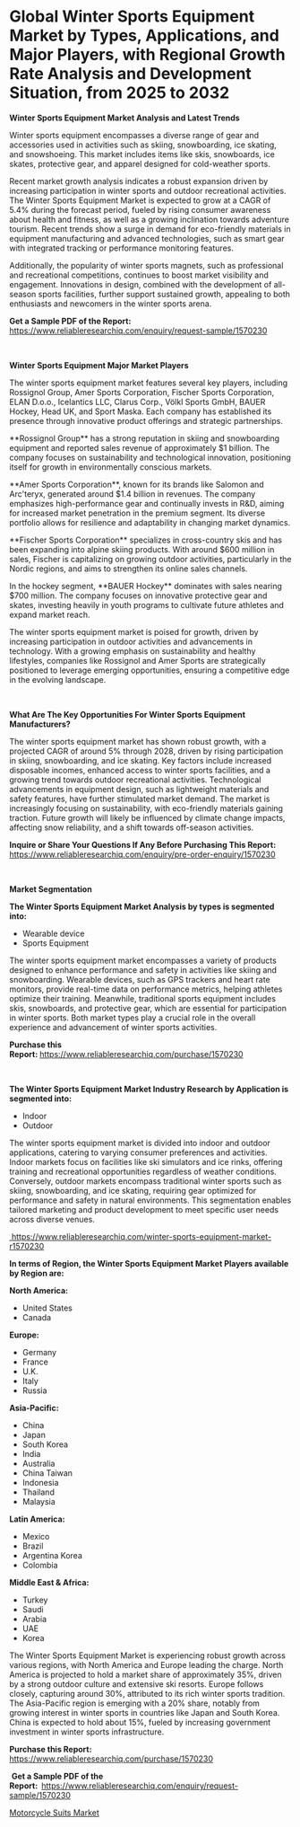 <p><h1>Global Winter Sports Equipment Market by Types, Applications, and Major Players, with Regional Growth Rate Analysis and Development Situation, from 2025 to 2032</h1></p><p><strong>Winter Sports Equipment Market Analysis and Latest Trends</strong></p>
<p><p>Winter sports equipment encompasses a diverse range of gear and accessories used in activities such as skiing, snowboarding, ice skating, and snowshoeing. This market includes items like skis, snowboards, ice skates, protective gear, and apparel designed for cold-weather sports.</p><p>Recent market growth analysis indicates a robust expansion driven by increasing participation in winter sports and outdoor recreational activities. The Winter Sports Equipment Market is expected to grow at a CAGR of 5.4% during the forecast period, fueled by rising consumer awareness about health and fitness, as well as a growing inclination towards adventure tourism. Recent trends show a surge in demand for eco-friendly materials in equipment manufacturing and advanced technologies, such as smart gear with integrated tracking or performance monitoring features.</p><p>Additionally, the popularity of winter sports magnets, such as professional and recreational competitions, continues to boost market visibility and engagement. Innovations in design, combined with the development of all-season sports facilities, further support sustained growth, appealing to both enthusiasts and newcomers in the winter sports arena.</p></p>
<p><strong>Get a Sample PDF of the Report:&nbsp;</strong> <a href="https://www.reliableresearchiq.com/enquiry/request-sample/1570230?utm_campaign=2257&utm_medium=2&utm_source=Github&utm_content=ia&utm_term=07022025&utm_id=winter-sports-equipment">https://www.reliableresearchiq.com/enquiry/request-sample/1570230</a></p>
<p>&nbsp;</p>
<p><strong>Winter Sports Equipment Major Market Players</strong></p>
<p><p>The winter sports equipment market features several key players, including Rossignol Group, Amer Sports Corporation, Fischer Sports Corporation, ELAN D.o.o., Icelantics LLC, Clarus Corp., Völkl Sports GmbH, BAUER Hockey, Head UK, and Sport Maska. Each company has established its presence through innovative product offerings and strategic partnerships.</p><p>**Rossignol Group** has a strong reputation in skiing and snowboarding equipment and reported sales revenue of approximately $1 billion. The company focuses on sustainability and technological innovation, positioning itself for growth in environmentally conscious markets.</p><p>**Amer Sports Corporation**, known for its brands like Salomon and Arc'teryx, generated around $1.4 billion in revenues. The company emphasizes high-performance gear and continually invests in R&D, aiming for increased market penetration in the premium segment. Its diverse portfolio allows for resilience and adaptability in changing market dynamics.</p><p>**Fischer Sports Corporation** specializes in cross-country skis and has been expanding into alpine skiing products. With around $600 million in sales, Fischer is capitalizing on growing outdoor activities, particularly in the Nordic regions, and aims to strengthen its online sales channels.</p><p>In the hockey segment, **BAUER Hockey** dominates with sales nearing $700 million. The company focuses on innovative protective gear and skates, investing heavily in youth programs to cultivate future athletes and expand market reach.</p><p>The winter sports equipment market is poised for growth, driven by increasing participation in outdoor activities and advancements in technology. With a growing emphasis on sustainability and healthy lifestyles, companies like Rossignol and Amer Sports are strategically positioned to leverage emerging opportunities, ensuring a competitive edge in the evolving landscape.</p></p>
<p>&nbsp;</p>
<p><strong>What Are The Key Opportunities For Winter Sports Equipment Manufacturers?</strong></p>
<p><p>The winter sports equipment market has shown robust growth, with a projected CAGR of around 5% through 2028, driven by rising participation in skiing, snowboarding, and ice skating. Key factors include increased disposable incomes, enhanced access to winter sports facilities, and a growing trend towards outdoor recreational activities. Technological advancements in equipment design, such as lightweight materials and safety features, have further stimulated market demand. The market is increasingly focusing on sustainability, with eco-friendly materials gaining traction. Future growth will likely be influenced by climate change impacts, affecting snow reliability, and a shift towards off-season activities.</p></p>
<p><strong>Inquire or Share Your Questions If Any Before Purchasing This Report:</strong> <a href="https://www.reliableresearchiq.com/enquiry/pre-order-enquiry/1570230?utm_campaign=2257&utm_medium=2&utm_source=Github&utm_content=ia&utm_term=07022025&utm_id=winter-sports-equipment">https://www.reliableresearchiq.com/enquiry/pre-order-enquiry/1570230</a></p>
<p>&nbsp;</p>
<p><strong>Market Segmentation</strong></p>
<p><strong>The Winter Sports Equipment Market Analysis by types is segmented into:</strong></p>
<p><ul><li>Wearable device</li><li>Sports Equipment</li></ul></p>
<p><p>The winter sports equipment market encompasses a variety of products designed to enhance performance and safety in activities like skiing and snowboarding. Wearable devices, such as GPS trackers and heart rate monitors, provide real-time data on performance metrics, helping athletes optimize their training. Meanwhile, traditional sports equipment includes skis, snowboards, and protective gear, which are essential for participation in winter sports. Both market types play a crucial role in the overall experience and advancement of winter sports activities.</p></p>
<p><strong>Purchase this Report:&nbsp;</strong><a href="https://www.reliableresearchiq.com/purchase/1570230?utm_campaign=2257&utm_medium=2&utm_source=Github&utm_content=ia&utm_term=07022025&utm_id=winter-sports-equipment">https://www.reliableresearchiq.com/purchase/1570230</a></p>
<p>&nbsp;</p>
<p><strong>The Winter Sports Equipment Market Industry Research by Application is segmented into:</strong></p>
<p><ul><li>Indoor</li><li>Outdoor</li></ul></p>
<p><p>The winter sports equipment market is divided into indoor and outdoor applications, catering to varying consumer preferences and activities. Indoor markets focus on facilities like ski simulators and ice rinks, offering training and recreational opportunities regardless of weather conditions. Conversely, outdoor markets encompass traditional winter sports such as skiing, snowboarding, and ice skating, requiring gear optimized for performance and safety in natural environments. This segmentation enables tailored marketing and product development to meet specific user needs across diverse venues.</p></p>
<p><a href="https://www.reliableresearchiq.com/winter-sports-equipment-market-r1570230?utm_campaign=2257&utm_medium=2&utm_source=Github&utm_content=ia&utm_term=07022025&utm_id=winter-sports-equipment">&nbsp;https://www.reliableresearchiq.com/winter-sports-equipment-market-r1570230</a></p>
<p><strong>In terms of Region, the Winter Sports Equipment Market Players available by Region are:</strong></p>
<p>
    <p> <strong> North America: </strong>
        <ul>
            <li>United States</li>
            <li>Canada</li>
        </ul>
        </p> 
    <p> <strong> Europe: </strong>
        <ul>
            <li>Germany</li>
            <li>France</li>
            <li>U.K.</li>
            <li>Italy</li>
            <li>Russia</li>
        </ul>
        </p> 
    <p> <strong> Asia-Pacific: </strong>
        <ul>
            <li>China</li>
            <li>Japan</li>
            <li>South Korea</li>
            <li>India</li>
            <li>Australia</li>
            <li>China Taiwan</li>
            <li>Indonesia</li>
            <li>Thailand</li>
            <li>Malaysia</li>
        </ul>
        </p> 
    <p> <strong> Latin America: </strong>
        <ul>
            <li>Mexico</li>
            <li>Brazil</li>
            <li>Argentina Korea</li>
            <li>Colombia</li>
        </ul>
        </p> 
    <p> <strong> Middle East & Africa: </strong>
        <ul>
            <li>Turkey</li>
            <li>Saudi</li>
            <li>Arabia</li>
            <li>UAE</li>
            <li>Korea</li>
        </ul>
    </p>
    </p>
<p><p>The Winter Sports Equipment Market is experiencing robust growth across various regions, with North America and Europe leading the charge. North America is projected to hold a market share of approximately 35%, driven by a strong outdoor culture and extensive ski resorts. Europe follows closely, capturing around 30%, attributed to its rich winter sports tradition. The Asia-Pacific region is emerging with a 20% share, notably from growing interest in winter sports in countries like Japan and South Korea. China is expected to hold about 15%, fueled by increasing government investment in winter sports infrastructure.</p></p>
<p><strong>Purchase this Report: </strong><a href="https://www.reliableresearchiq.com/purchase/1570230?utm_campaign=2257&utm_medium=2&utm_source=Github&utm_content=ia&utm_term=07022025&utm_id=winter-sports-equipment">https://www.reliableresearchiq.com/purchase/1570230</a></p>
<p>&nbsp;<strong>Get a Sample PDF of the Report:&nbsp;&nbsp;</strong><a href="https://www.reliableresearchiq.com/enquiry/request-sample/1570230?utm_campaign=2257&utm_medium=2&utm_source=Github&utm_content=ia&utm_term=07022025&utm_id=winter-sports-equipment">https://www.reliableresearchiq.com/enquiry/request-sample/1570230</a></p>
<p><strong></strong></p>
<p><p><a href="https://github.com/hillsmyung726/Market-Research-Report-List-1/blob/main/motorcycle-suits-market.md?utm_campaign=2257&utm_medium=2&utm_source=Github&utm_content=ia&utm_term=07022025&utm_id=winter-sports-equipment">Motorcycle Suits Market</a></p></p>